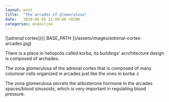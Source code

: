 ```yaml
---
layout: post
title:  "The arcades of glomerulosa"
date:   2020-08-05 21:00:00 +0200
categories: endocrine
---
```


![adrenal cortex]({{ BASE_PATH }}/assets/images/adrenal-cortex-arcades.jpg)

There is a place in heliopolis called korba, its buildings' acrchitecture design is composed of archades. 

The zona glomerulosa of the adrenal cortex that is composed of many columnar cells organized in arcades just like the ones in korba :)

The zona glomerulosa secrets the aldosterone hormone in the arcades spaces/blood sinusoids, which is very important in regulating blood pressure. 

